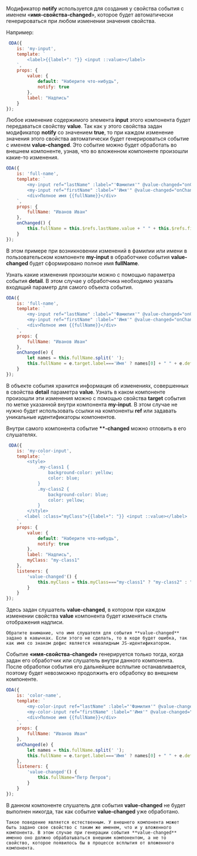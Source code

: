 Модификатор **notify** используется для создания у свойства события с именем «**имя-свойства-changed**», которое будет автоматически генерироваться при любом изменении значения свойства.

Например:

```javascript _run_line_edit_console_[my-input.js]
 ODA({
    is: 'my-input',
    template: `
        <label>{{label+": "}} <input ::value></label>
    `,
    props: {
        value: {
            default: "Наберите что-нибудь",
            notify: true
        },
        label: "Надпись"
    }
});
```

Любое изменение содержимого элемента **input** этого компонента будет передаваться свойству **value**. Так как у этого свойства задан модификатор **notify** со значением **true**, то при каждом изменение значения этого свойства автоматически будет генерироваться событие с именем **value-changed**. Это событие можно будет обработать во внешнем компоненте, узнав, что во вложенном компоненте произошли какие-то изменения.

```javascript _run_line_edit_console_[full-name.js]_{my-input.js}
ODA({
    is: 'full-name',
    template: `
        <my-input ref="lastName" :label="'Фамилия'" @value-changed="onChanged"></my-input>
        <my-input ref="firstName" :label="'Имя'" @value-changed="onChanged"></my-input>
        <div>Полное имя {{fullName}}</div>
    `,
    props: {
        fullName: "Иванов Иван"
    },
    onChanged() {  
        this.fullName = this.$refs.lastName.value + " " + this.$refs.firstName.value;
    }
});
```

В этом примере при возникновении изменений в фамилии или имени в пользовательском компоненте **my-input** в обработчике события **value-changed** будет сформировано полное имя **fullName**.

Узнать какие изменения произошли можно с помощью параметра события **detail**. В этом случае у обработчика необходимо указать входящий параметр для самого объекта события.

```javascript _run_line_edit_console_[full-name.js]_{my-input.js}
ODA({
    is: 'full-name',
    template: `
        <my-input ref="lastName" :label="'Фамилия'" @value-changed="onChanged"></my-input>
        <my-input ref="firstName" :label="'Имя'" @value-changed="onChanged"></my-input>
        <div>Полное имя {{fullName}}</div>
    `,
    props: {
        fullName: "Иванов Иван"
    },
    onChanged(e) {
        let names = this.fullName.split(' ');
        this.fullName = e.target.label==='Имя' ? names[0] + " " + e.detail.value : e.detail.value + " " + names[1];
    }
});
```

В объекте события хранится информация об изменениях, совершенных в свойства **detail** параметра **value**. Узнать в каком компоненте произошли эти изменения можно с помощью свойства **target** события по метке указанной внутри компонента **my-input**. В этом случае не нужно будет использовать ссылки на компоненты **ref** или задавать уникальные идентификаторы компонентов.

Внутри самого компонента событие **\*\*-changed** можно отловить в его слушателях.

```javascript _run_line_edit_console_[my-color-input.js]
 ODA({
    is: 'my-color-input',
    template: `
        <style>
            .my-class1 {
                background-color: yellow;
                color: blue;
            }
            .my-class2 {
                background-color: blue;
                color: yellow;
            }
        </style>
       <label :class="myClass">{{label+": "}} <input ::value></label>
    `,
    props: {
        value: {
            default: "Наберите что-нибудь",
            notify: true
        },
        label: "Надпись",
        myClass: "my-class1"
    },
    listeners: {
        'value-changed'() {
            this.myClass = this.myClass==="my-class1" ? "my-class2" : "my-class1";
        }
    }
});
```

Здесь задан слушатель **value-changed**, в котором при каждом изменении свойства **value** компонента будет изменяться стиль отображения надписи.

``` warning_md
Обратите внимание, что имя слушателя для события **value-changed** задано в кавычках. Если этого не сделать, то в коде будет ошибка, так как имя со знаком дефис является невалидным JS-идентификатором.
```

Событие **«имя-свойства-changed»** генерируется только тогда, когда задан его обработчик или слушатель внутри данного компонента. После обработки события его дальнейшее всплытие останавливается, поэтому будет невозможно продолжить его обработку во внешнем компоненте.

```javascript _run_line_edit_console_[color-name.js]_{my-color-input.js}
ODA({
    is: 'color-name',
    template: `
        <my-color-input ref="lastName" :label="'Фамилия'" @value-changed="onChanged"></my-color-input>
        <my-color-input ref="firstName" :label="'Имя'" @value-changed="onChanged"></my-color-input>
        <div>Полное имя {{fullName}}</div>
    `,
    props: {
        fullName: "Иванов Иван"
    },
    onChanged(e) {
        let names = this.fullName.split(' ');
        this.fullName = e.target.label==='Имя' ? names[0] + " " + e.detail.value : e.detail.value + " " + names[1];
    },
    listeners: {
        'value-changed'() {
            this.fullName="Петр Петров";
        }
    }
});
```

В данном компоненте слушатель для события **value-changed** не будет выполнен никогда, так как событие **value-changed** уже обработано.

``` info_md
Такое поведение является естественным. У внешнего компонента может быть задано свое свойство с таким же именем, что и у вложенного компонента. В этом случае при генерации события **value-changed** именно оно должно обрабатываться внешним компонентом, а не то свойство, которое появилось бы в процессе всплытия от вложенного компонента.
```
